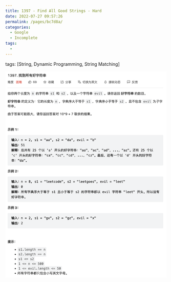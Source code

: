 ```yaml
---
title: 1397 - Find All Good Strings - Hard
date: 2022-07-27 09:57:26
permalink: /pages/bc7d8a/
categories:
  - Google
  - Incomplete
tags:
  - 
---
```

tags: [String, Dynamic Programming, String Matching]

![](https://raw.githubusercontent.com/emmableu/image/master/202208072343185.png)